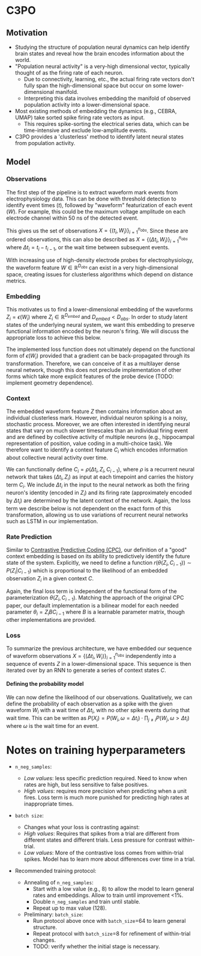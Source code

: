# C3PO

## Motivation

- Studying the structure of population neural dynamics can help identify brain states and reveal how the brain encodes information about the world.
- "Population neural activity" is a very-high dimensional vector, typically thought of as the firing rate of each neuron.
  - Due to connectivity, learning, etc., the actual firing rate vectors don't fully span the high-dimensional space but occur on some lower-dimensional manifold.
  - Interpreting this data involves embedding the manifold of observed population activity into a lower-dimensional space.
- Most existing methods of embedding the dynamics (e.g., CEBRA, UMAP) take sorted spike firing rate vectors as input.
  - This requires spike-sorting the electrical series data, which can be time-intensive and exclude low-amplitude events.
- C3PO provides a 'clusterless' method to identify latent neural states from population activity.

## Model

### Observations

The first step of the pipeline is to extract waveform mark events from electrophysiology data. This can be done with threshold detection to identify event times ($t$), followed by "waveform" featurization of each event ($W$). For example, this could be the maximum voltage amplitude on each electrode channel within 50 ns of the detected event.

This gives us the set of observations $X = \{(t_i,W_i)\}_{i=1}^{n_{obs}}$. Since these are ordered observations, this can also be described as $X = \{(\Delta t_i,W_i)\}_{i=1}^{n_{obs}}$ where $\Delta t_i = t_i - t_{i-1}$, or the wait time between subsequent events.

With increasing use of high-density electrode probes for electrophysiology, the waveform feature $W \in \mathbb{R}^{D_{obs}}$ can exist in a very high-dimensional space, creating issues for clusterless algorithms which depend on distance metrics.

### Embedding

This motivates us to find a lower-dimensional embedding of the waveforms $Z_i = \epsilon(W_i)$ where $Z_i \in \mathbb{R}^{D_{embed}}$ and $D_{embed} < D_{obs}$. In order to study latent states of the underlying neural system, we want this embedding to preserve functional information encoded by the neuron's firing. We will discuss the appropriate loss to achieve this below.

The implemented loss function does not ultimately depend on the functional form of $\epsilon(W_i)$ provided that a gradient can be back-propagated through its transformation. Therefore, we can conceive of it as a multilayer dense neural network, though this does not preclude implementation of other forms which take more explicit features of the probe device (TODO: implement geometry dependence).

### Context

The embedded waveform feature $Z$ then contains information about an individual clusterless mark. However, individual neuron spiking is a noisy, stochastic process. Moreover, we are often interested in identifying neural states that vary on much slower timescales than an individual firing event and are defined by collective activity of multiple neurons (e.g., hippocampal representation of position, value coding in a multi-choice task). We therefore want to identify a context feature $C_i$ which encodes information about collective neural activity over time.

We can functionally define $C_i = \rho(\Delta t_i, Z_i, C_{i-1})$, where $\rho$ is a recurrent neural network that takes $(\Delta t_i, Z_i)$ as input at each timepoint and carries the history term $C_i$. We include $\Delta t_i$ in the input to the neural network as both the firing neuron's identity (encoded in $Z_i$) and its firing rate (approximately encoded by $\Delta t_i$) are determined by the latent context of the network. Again, the loss term we describe below is not dependent on the exact form of this transformation, allowing us to use variations of recurrent neural networks such as LSTM in our implementation.

### Rate Prediction

Similar to [Contrastive Predictive Coding (CPC)](https://arxiv.org/abs/1807.03748), our definition of a "good" context embedding is based on its ability to predictively identify the future state of the system. Explicitly, we need to define a function $r(\theta(Z_i,C_{i-1})) \sim P(Z_i|C_{i-1})$ which is proportional to the likelihood of an embedded observation $Z_i$ in a given context $C$.

Again, the final loss term is independent of the functional form of the parameterization $\theta(Z_i,C_{i-1})$. Matching the approach of the original CPC paper, our default implementation is a bilinear model for each needed parameter $\theta_i = Z_i B C_{i-1}$ where $B$ is a learnable parameter matrix, though other implementations are provided.

### Loss

To summarize the previous architecture, we have embedded our sequence of waveform observations $X = \{(\Delta t_i,W_i)\}_{i=1}^{n_{obs}}$ independently into a sequence of events $Z$ in a lower-dimensional space. This sequence is then iterated over by an RNN to generate a series of context states $C$.

#### Defining the probability model

We can now define the likelihood of our observations. Qualitatively, we can define the probability of each observation as a spike with the given waveform $W_i$ with a wait time of $\Delta t_i$, with no other spike events during that wait time. This can be written as $P(X_i) = P(W_i,\omega=\Delta t_i) \cdot \prod_{j \neq i} P(W_j, \omega > \Delta t_i)$ where $\omega$ is the wait time for an event.

# Notes on training hyperparameters

- `n_neg_samples`:
  - _Low values_: less specific prediction required. Need to know when rates are high, but less sensitive to false positives.
  - _High values_: requires more precision when predicting when a unit fires. Loss term is much more punished for predicting high rates at inappropriate times.
- `batch size`:
  - Changes what your loss is contrasting against:
  - _High values_: Requires that spikes from a trial are different from different states and different trials. Less pressure for contrast within-trial.
  - _Low values_: More of the contrastive loss comes from within-trial spikes. Model has to learn more about differences over time in a trial.

- Recommended training protocol:
  - Annealing of `n_neg_samples`:
    - Start with a low value (e.g., 8) to allow the model to learn general rates and embeddings. Allow to train until improvement <1%.
    - Double `n_neg_samples` and train until stable.
    - Repeat up to max value (128).
  - Preliminary: `batch_size`:
    - Run protocol above once with `batch_size`=64 to learn general structure.
    - Repeat protocol with `batch_size`=8 for refinement of within-trial changes.
    - TODO: verify whether the initial stage is necessary.
